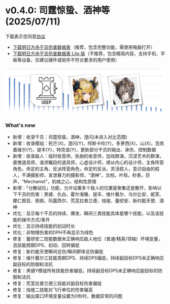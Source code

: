 # v0.4.0: 司霆惊蛰、酒神等 (2025/07/11)

下载表示您同意[协议](../licenses/EULA.md)
- [下载明日方舟干员伤害数据表](../data/%E6%98%8E%E6%97%A5%E6%96%B9%E8%88%9F%E5%B9%B2%E5%91%98%E4%BC%A4%E5%AE%B3%E6%95%B0%E6%8D%AE%E8%A1%A8.xlsb)（推荐，包含完整功能，需使用电脑打开）
- [下载明日方舟干员伤害数据表 Lite 版](../data/%E6%98%8E%E6%97%A5%E6%96%B9%E8%88%9F%E5%B9%B2%E5%91%98%E4%BC%A4%E5%AE%B3%E6%95%B0%E6%8D%AE%E8%A1%A8%20Lite.xlsx)（不推荐，包含精简内容，支持手机、平板等设备，仅建议硬件或软件不符合要求的用户使用）

![UOEP 当前版本封面图](../resources/cover.webp)

### What's new
- 新增：收录干员：司霆惊蛰，酒神，澄闪(未进入对比范围)
- 新增：收录模组：死芒(X)，澄闪(Y)，阿斯卡纶(Y)，多萝西(X)，山(X)，百炼嘉维尔(Y)，提丰(Y)，特克诺(Y)，更新部分干员的输出、承伤、控制数据
- 新增：收录敌人：临时收音师，执拗的收音师，加戏群演，沉浸艺术的群演，疲倦道具师，渴求瞩目的道具师，心虚设计师，顺从内心的设计师，主角阵营角色，命定的主角，反派阵营角色，命定的反派，灵活假人，意识自由的假人，不满摄影师，宣泄暴力的摄影师，“酒神”，文档，叶毯，秒表，巨声，“Mechanist”，机械之心，结构性原理
- 新增：「分散站位」功能，允许设置多个敌人的位置是聚集还是散开，影响以下干员的伤害：黑键、仇白、霍尔海雅、提丰、维什戴尔、乌尔比安、妮芙、娜仁图亚、佩佩、玛露西尔、荒芜拉普兰德、烛煌、蕾缪安、新约能天使、酒神
- 优化：显示每个干员的持续、爆发、瞬间三类技能具体是哪个技能，以及该技能的操作方式/条件
- 优化：显示持续技能的初动时长
- 优化：非物理伤害的DPH不再显示为绿色
- 修复：蕾缪安二技能数据未正确响应敌人地位（普通/精英/领袖）环境变量，且技能周期DPS、初动、回转偏低
- 修复：新约能天使瞬间总伤/瞬间群体总伤偏低
- 修复：维什戴尔三技能周期DPS、持续DPS偏低，持续副目标DPS未正确响应副目标的防御和法抗
- 修复：黑键Y模组所有技能伤害偏低，持续副目标DPS未正确响应副目标的防御和法抗
- 修复：荒芜拉普兰德三技能对副目标伤害偏低
- 修复：烛煌二技能对飞行单位的伤害偏高
- 修复：输出窗口环境变量设置为0秒时，数据异常的问题
